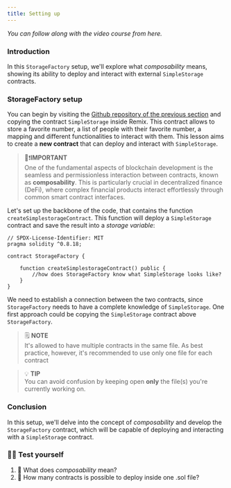 ```yaml
---
title: Setting up
---
```


_You can follow along with the video course from here._

> </a>

### Introduction

In this `StorageFactory` setup, we'll explore what _composability_ means, showing its ability to deploy and interact with external `SimpleStorage` contracts.

### StorageFactory setup

You can begin by visiting the [Github repository of the previous section](https://github.com/cyfrin/remix-simple-storage-f23) and copying the contract `SimpleStorage` inside Remix.
This contract allows to store a favorite number, a list of people with their favorite number, a mapping and different functionalities to interact with them.
This lesson aims to create a **new contract** that can deploy and interact with `SimpleStorage`.

> 👀❗**IMPORTANT** <br>
> One of the fundamental aspects of blockchain development is the seamless and permissionless interaction between contracts, known as **composability**. This is particularly crucial in decentralized finance (DeFi), where complex financial products interact effortlessly through common smart contract interfaces.

Let's set up the backbone of the code, that contains the function `createSimplestorageContract`. This function will deploy a `SimpleStorage` contract and save the result into a _storage variable_:

```solidity
// SPDX-License-Identifier: MIT
pragma solidity ^0.8.18;

contract StorageFactory {

    function createSimplestorageContract() public {
        //how does StorageFactory know what SimpleStorage looks like?
    }
}
```

We need to establish a connection between the two contracts, since `StorageFactory` needs to have a complete knowledge of `SimpleStorage`. One first approach could be copying the `SimpleStorage` contract above `StorageFactory`.

> 🗒️ **NOTE** <br>
> It's allowed to have multiple contracts in the same file. As best practice, however, it's recommended to use only one file for each contract

> 💡 **TIP** <br>
> You can avoid confusion by keeping open **only** the file(s) you're currently working on.

### Conclusion

In this setup, we'll delve into the concept of _composability_ and develop the `StorageFactory` contract, which will be capable of deploying and interacting with a `SimpleStorage` contract.

### 🧑‍💻 Test yourself

1. 📕 What does _composability_ mean?
2. 📕 How many contracts is possible to deploy inside one .sol file?
